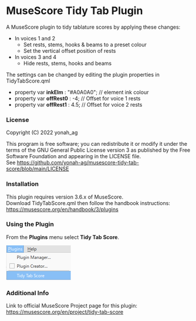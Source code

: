 # MuseScore Tidy Tab Plugin

A MuseScore plugin to tidy tablature scores by applying these changes:

+ In voices 1 and 2
  + Set rests, stems, hooks & beams to a preset colour
  + Set the vertical offset position of rests
+ In voices 3 and 4
  + Hide rests, stems, hooks and beams

The settings can be changed by editing the plugin properties in TidyTabScore.qml
+ property var **inkElm** : "#A0A0A0"; // element ink colour
+ property var **offRest0** : -4; // Offset for voice 1 rests
+ property var **offRest1** : 4.5; // Offset for voice 2 rests

### License

Copyright (C) 2022 yonah_ag

This program is free software; you can redistribute it or modify it under the terms of the GNU General Public License version 3 as published by the Free Software Foundation and appearing in the LICENSE file.  
See https://github.com/yonah-ag/musescore-tidy-tab-score/blob/main/LICENSE

### Installation

This plugin requires version 3.6.x of MuseScore.  
Download TidyTabScore.qml then follow the handbook instructions:  
https://musescore.org/en/handbook/3/plugins

### Using the Plugin

From the **Plugins** menu select **Tidy Tab Score**.

![01](https://github.com/yonah-ag/musescore-tidy-tab-score/blob/main/images/TidyTab01.png)

### Additional Info

Link to official MuseScore Project page for this plugin:  
https://musescore.org/en/project/tidy-tab-score
